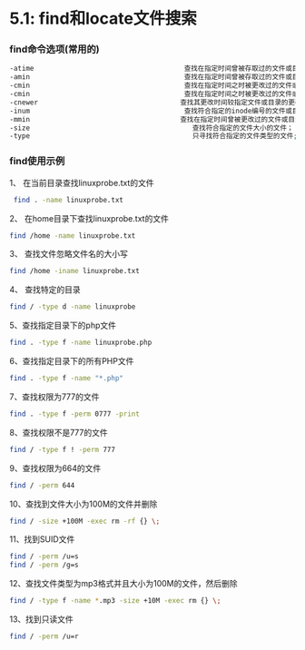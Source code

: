 # 5.1: find和locate文件搜索

### find命令选项\(常用的\)

```bash
-atime                                     查找在指定时间曾被存取过的文件或目录，单位以24小时计算；
-amin                                      查找在指定时间曾被存取过的文件或目录，单位以分钟计算；
-cmin                                      查找在指定时间之时被更改过的文件或目录；
-cmin                                      查找在指定时间之时被更改过的文件或目录；
-cnewer                                   查找其更改时间较指定文件或目录的更改时间更接近现在的文件或目录；
-inum                                      查找符合指定的inode编号的文件或目录；
-mmin                                     查找在指定时间曾被更改过的文件或目录，单位以分钟计算；
-size                                        查找符合指定的文件大小的文件；
-type                                        只寻找符合指定的文件类型的文件;
```

### find使用示例

1、 在当前目录查找linuxprobe.txt的文件

```bash
 find . -name linuxprobe.txt
```

2、 在home目录下查找linuxprobe.txt的文件

```bash
find /home -name linuxprobe.txt
```

3、 查找文件忽略文件名的大小写

```bash
find /home -iname linuxprobe.txt
```

4、 查找特定的目录

```bash
find / -type d -name linuxprobe
```

 5、查找指定目录下的php文件

```bash
find . -type f -name linuxprobe.php
```

 6、查找指定目录下的所有PHP文件

```bash
find . -type f -name "*.php"
```

 7、查找权限为777的文件

```bash
find . -type f -perm 0777 -print
```

 8、查找权限不是777的文件

```bash
find / -type f ! -perm 777
```

 9、查找权限为664的文件

```bash
find / -perm 644
```

 10、查找到文件大小为100M的文件并删除

```bash
find / -size +100M -exec rm -rf {} \;
```

 11、找到SUID文件

```bash
find / -perm /u=s
find / -perm /g=s
```

 12、查找文件类型为mp3格式并且大小为100M的文件，然后删除

```bash
find / -type f -name *.mp3 -size +10M -exec rm {} \;
```

 13、找到只读文件

```bash
find / -perm /u=r
```

